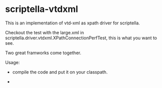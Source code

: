 scriptella-vtdxml
=================

This is an implementation of vtd-xml as xpath driver for scriptella.

Checkout the test with the large.xml in scriptella.driver.vtdxml.XPathConnectionPerfTest, 
this is what you want to see.

Two great framworks come together.

Usage:
* compile the code and put it on your classpath.
* <pre><code>   <connection id="xml-input" driver="vtdxml" url="${some_directory}/large.xml"/>  </code></pre>
